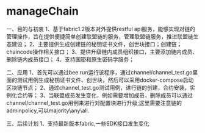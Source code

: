 # manageChain
一、目的与初衷
1、基于fabric1.2版本对外提供restful api服务，能够实现对链的管理操作，旨在提供便捷简单创建联盟链的服务，管理联盟链服务，推进联盟链生态建设；
2、主要提供生成创建链的秘钥证书文件，创世块接口；创建链；chaincode操作相关接口；
3、提供升级链内成员组织接口，主要添加链内成员、删除链内成员接口；
4、支持国密和原生密码学服务；

二、应用
1、首先可以通过bee run运行该程序，通过channel/channel_test.go里面的测试用例生成秘钥证书文件、创世块，然后可以采用docker-compose启动区块链节点；
2、通过channel_test.go测试用例，进行链的创建，合约安装，实例化合约等；
3、当联盟成员发生变化，例如需要增加成员，删除成员可以通过channel/channel_test.go用例来进行对配置块进行升级;这里需要注意链的adminpolicy,可以majority\any\all.

三、后续计划
1、支持最新版本fabric,一些SDK接口发生变化
